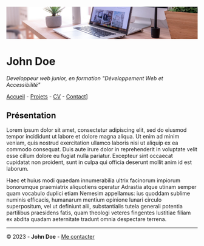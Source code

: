 ![banniere](img/desk-banner.jpg)
# John Doe 


*Developpeur web junior, en formation "Développement Web et Accessibilité"*

[Accueil](/S01E11-Atelier-Recap/README.md) - [Projets](/S01E11-Atelier-Recap/projets.md) - [CV](/S01E11-Atelier-Recap/CV.md) - [Contact](/S01E11-Atelier-Recap/Contact.md)]

## Présentation ##

Lorem ipsum dolor sit amet, consectetur adipiscing elit, sed do eiusmod tempor incididunt ut labore et dolore magna aliqua. Ut enim ad minim veniam, quis nostrud exercitation ullamco laboris nisi ut aliquip ex ea commodo consequat. Duis aute irure dolor in reprehenderit in voluptate velit esse cillum dolore eu fugiat nulla pariatur. Excepteur sint occaecat cupidatat non proident, sunt in culpa qui officia deserunt mollit anim id est laborum.

Haec et huius modi quaedam innumerabilia ultrix facinorum impiorum bonorumque praemiatrix aliquotiens operatur Adrastia atque utinam semper quam vocabulo duplici etiam Nemesim appellamus: ius quoddam sublime numinis efficacis, humanarum mentium opinione lunari circulo superpositum, vel ut definiunt alii, substantialis tutela generali potentia partilibus praesidens fatis, quam theologi veteres fingentes Iustitiae filiam ex abdita quadam aeternitate tradunt omnia despectare terrena.

***
© 2023 - **John Doe** - [Me contacter]() 

